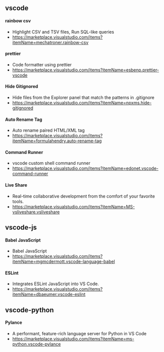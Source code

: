 
## vscode

#### rainbow csv
- Highlight CSV and TSV files, Run SQL-like queries
- https://marketplace.visualstudio.com/items?itemName=mechatroner.rainbow-csv

#### prettier
- Code formatter using prettier
- https://marketplace.visualstudio.com/items?itemName=esbenp.prettier-vscode

#### Hide Gitignored
- Hide files from the Explorer panel that match the patterns in .gitignore
- https://marketplace.visualstudio.com/items?itemName=npxms.hide-gitignored


#### Auto Rename Tag
- Auto rename paired HTML/XML tag
- https://marketplace.visualstudio.com/items?itemName=formulahendry.auto-rename-tag


#### Command Runner
- vscode custom shell command runner
- https://marketplace.visualstudio.com/items?itemName=edonet.vscode-command-runner

#### Live Share
- Real-time collaborative development from the comfort of your favorite tools.
- https://marketplace.visualstudio.com/items?itemName=MS-vsliveshare.vsliveshare



## vscode-js

#### Babel JavaScript
- Babel JavaScript
- https://marketplace.visualstudio.com/items?itemName=mgmcdermott.vscode-language-babel

#### ESLint
- Integrates ESLint JavaScript into VS Code.
- https://marketplace.visualstudio.com/items?itemName=dbaeumer.vscode-eslint



## vscode-python

#### Pylance
- A performant, feature-rich language server for Python in VS Code
- https://marketplace.visualstudio.com/items?itemName=ms-python.vscode-pylance

